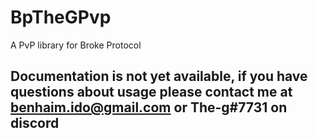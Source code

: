 # BpTheGPvp
 A PvP library for Broke Protocol
 
 ## Documentation is not yet available, if you have questions about usage please contact me at benhaim.ido@gmail.com or The-g#7731 on discord 
